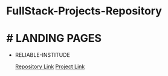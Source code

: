 # **FullStack-Projects-Repository**
# # LANDING PAGES
* RELIABLE-INSTITUDE
  
  [Repository Link](https://github.com/yashdatir1999/LANDING-page1-RELIABLE-INSTITUDE)
  [Project Link](https://yashdatir1999.github.io/RELIABLE-INSTITUDE/)
